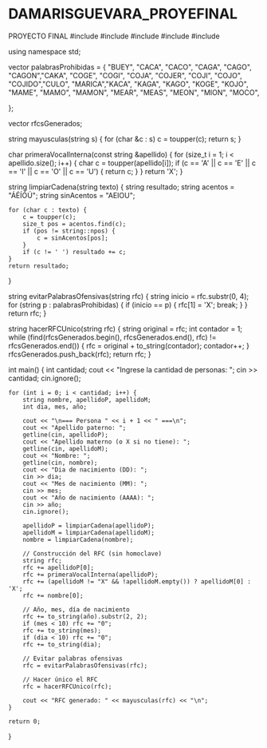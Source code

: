 # DAMARISGUEVARA_PROYEFINAL
PROYECTO FINAL
#include <iostream>
#include <string>
#include <vector>
#include <algorithm>
#include <cctype>

using namespace std;

vector<string> palabrasProhibidas = {
     "BUEY", "CACA", "CACO", "CAGA", "CAGO", "CAGON","CAKA",
    "COGE", "COGI", "COJA", "COJER", "COJI", "COJO", "COJIDO","CULO", 
      "MARICA","KACA", "KAGA", "KAGO", "KOGE", "KOJO",
    "MAME", "MAMO", "MAMON", "MEAR", "MEAS", "MEON", "MION", "MOCO",
    
};

vector<string> rfcsGenerados;

string mayusculas(string s) {
    for (char &c : s) c = toupper(c);
    return s;
}

char primeraVocalInterna(const string &apellido) {
    for (size_t i = 1; i < apellido.size(); i++) {
        char c = toupper(apellido[i]);
        if (c == 'A' || c == 'E' || c == 'I' || c == 'O' || c == 'U') {
            return c;
        }
    }
    return 'X';
}

string limpiarCadena(string texto) {
    string resultado;
    string acentos = "ÁÉÍÓÚ";
    string sinAcentos = "AEIOU";

    for (char c : texto) {
        c = toupper(c);
        size_t pos = acentos.find(c);
        if (pos != string::npos) {
            c = sinAcentos[pos];
        }
        if (c != ' ') resultado += c;
    }
    return resultado;
}

string evitarPalabrasOfensivas(string rfc) {
    string inicio = rfc.substr(0, 4);
    for (string p : palabrasProhibidas) {
        if (inicio == p) {
            rfc[1] = 'X';
            break;
        }
    }
    return rfc;
}

string hacerRFCUnico(string rfc) {
    string original = rfc;
    int contador = 1;
    while (find(rfcsGenerados.begin(), rfcsGenerados.end(), rfc) != rfcsGenerados.end()) {
        rfc = original + to_string(contador);
        contador++;
    }
    rfcsGenerados.push_back(rfc);
    return rfc;
}

int main() {
    int cantidad;
    cout << "Ingrese la cantidad de personas: ";
    cin >> cantidad;
    cin.ignore();

    for (int i = 0; i < cantidad; i++) {
        string nombre, apellidoP, apellidoM;
        int dia, mes, año;

        cout << "\n=== Persona " << i + 1 << " ===\n";
        cout << "Apellido paterno: ";
        getline(cin, apellidoP);
        cout << "Apellido materno (o X si no tiene): ";
        getline(cin, apellidoM);
        cout << "Nombre: ";
        getline(cin, nombre);
        cout << "Dia de nacimiento (DD): ";
        cin >> dia;
        cout << "Mes de nacimiento (MM): ";
        cin >> mes;
        cout << "Año de nacimiento (AAAA): ";
        cin >> año;
        cin.ignore();

        apellidoP = limpiarCadena(apellidoP);
        apellidoM = limpiarCadena(apellidoM);
        nombre = limpiarCadena(nombre);

        // Construcción del RFC (sin homoclave)
        string rfc;
        rfc += apellidoP[0];
        rfc += primeraVocalInterna(apellidoP);
        rfc += (apellidoM != "X" && !apellidoM.empty()) ? apellidoM[0] : 'X';
        rfc += nombre[0];

        // Año, mes, día de nacimiento
        rfc += to_string(año).substr(2, 2);
        if (mes < 10) rfc += "0";
        rfc += to_string(mes);
        if (dia < 10) rfc += "0";
        rfc += to_string(dia);

        // Evitar palabras ofensivas
        rfc = evitarPalabrasOfensivas(rfc);

        // Hacer único el RFC
        rfc = hacerRFCUnico(rfc);

        cout << "RFC generado: " << mayusculas(rfc) << "\n";
    }

    return 0;
}
